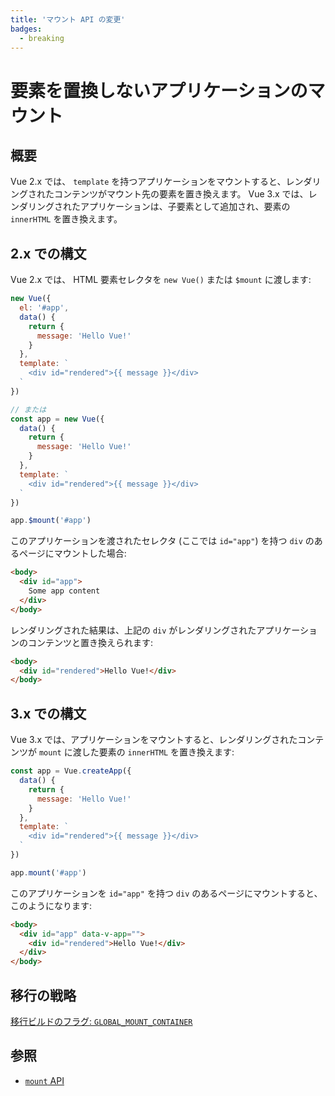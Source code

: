 ```yaml
---
title: 'マウント API の変更'
badges:
  - breaking
---
```


# 要素を置換しないアプリケーションのマウント <MigrationBadges :badges="$frontmatter.badges" />

## 概要

Vue 2.x では、 `template` を持つアプリケーションをマウントすると、レンダリングされたコンテンツがマウント先の要素を置き換えます。 Vue 3.x では、レンダリングされたアプリケーションは、子要素として追加され、要素の `innerHTML` を置き換えます。

## 2.x での構文

Vue 2.x では、 HTML 要素セレクタを `new Vue()` または `$mount` に渡します:

```js
new Vue({
  el: '#app',
  data() {
    return {
      message: 'Hello Vue!'
    }
  },
  template: `
    <div id="rendered">{{ message }}</div>
  `
})

// または
const app = new Vue({
  data() {
    return {
      message: 'Hello Vue!'
    }
  },
  template: `
    <div id="rendered">{{ message }}</div>
  `
})

app.$mount('#app')
```

このアプリケーションを渡されたセレクタ (ここでは `id="app"`) を持つ `div` のあるページにマウントした場合:

```html
<body>
  <div id="app">
    Some app content
  </div>
</body>
```

レンダリングされた結果は、上記の `div` がレンダリングされたアプリケーションのコンテンツと置き換えられます:

```html
<body>
  <div id="rendered">Hello Vue!</div>
</body>
```

## 3.x での構文

Vue 3.x では、アプリケーションをマウントすると、レンダリングされたコンテンツが `mount` に渡した要素の `innerHTML` を置き換えます:

```js
const app = Vue.createApp({
  data() {
    return {
      message: 'Hello Vue!'
    }
  },
  template: `
    <div id="rendered">{{ message }}</div>
  `
})

app.mount('#app')
```

このアプリケーションを `id="app"` を持つ `div` のあるページにマウントすると、このようになります:

```html
<body>
  <div id="app" data-v-app="">
    <div id="rendered">Hello Vue!</div>
  </div>
</body>
```
## 移行の戦略

[移行ビルドのフラグ: `GLOBAL_MOUNT_CONTAINER`](migration-build.html#compat-の設定)

## 参照

- [`mount` API](/api/application-api.html#mount)
